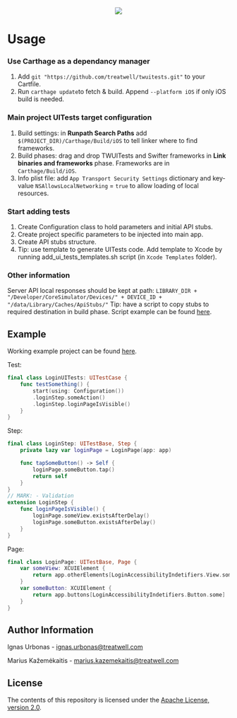 <div align="center">
    <a href="https://treatwell.com/tech/">
    <img style="border-radius: 10%;" src="https://cdn1.treatwell.net/images/view/v2.i1756348.w200.h50.x4965194E.png" />
    </a>
</div>

# Usage

### Use Carthage as a dependancy manager

1. Add `git "https://github.com/treatwell/twuitests.git"` to your Cartfile.
2. Run `carthage update`to fetch & build. Append `--platform iOS` if only iOS build is needed.

### Main project UITests target configuration

1. Build settings: in **Runpath Search Paths** add `$(PROJECT_DIR)/Carthage/Build/iOS` to tell linker where to find frameworks.
2. Build phases: drag and drop TWUITests and Swifter frameworks in **Link binaries and frameworks** phase. Frameworks are in `Carthage/Build/iOS`.
3. Info plist file: add `App Transport Security Settings` dictionary and key-value `NSAllowsLocalNetworking` = `true` to allow loading of local resources. 

### Start adding tests
1. Create Configuration class to hold parameters and initial API stubs.
2. Create project specific parameters to be injected into main app.
3. Create API stubs structure.
4. Tip: use template to generate UITests code. Add template to Xcode by running add_ui_tests_templates.sh script (in `Xcode Templates` folder).

### Other information
Server API local responses should be kept at path: `LIBRARY_DIR + "/Developer/CoreSimulator/Devices/" + DEVICE_ID + "/data/Library/Caches/ApiStubs/"`
Tip: have a script to copy stubs to required destination in build phase. Script example can be found [here](https://github.com/treatwell/twuitests-example).

## Example
Working example project can be found [here](https://github.com/treatwell/twuitests-example).

Test:
```swift
final class LoginUITests: UITestCase {
    func testSomething() {
        start(using: Configuration())
        .loginStep.someAction()
        .loginStep.loginPageIsVisible()
    }
}
```
Step:
```swift
final class LoginStep: UITestBase, Step {
    private lazy var loginPage = LoginPage(app: app)

    func tapSomeButton() -> Self {
        loginPage.someButton.tap()
        return self
    }
}
// MARK: - Validation
extension LoginStep {
    func loginPageIsVisible() {
        loginPage.someView.existsAfterDelay()
        loginPage.someButton.existsAfterDelay()
    }
}
```
Page:
```swift
final class LoginPage: UITestBase, Page {
    var someView: XCUIElement {
        return app.otherElements[LoginAccessibilityIndetifiers.View.some] 
    }
    var someButton: XCUIElement {
        return app.buttons[LoginAccessibilityIndetifiers.Button.some]
    }
}
```

## Author Information
Ignas Urbonas - ignas.urbonas@treatwell.com

Marius Kažemėkaitis - marius.kazemekaitis@treatwell.com

## License
The contents of this repository is licensed under the [Apache License, version 2.0](http://www.apache.org/licenses/LICENSE-2.0).


